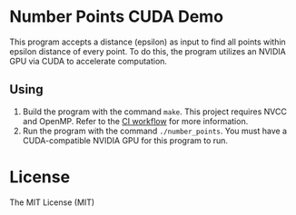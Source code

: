 # Number Points CUDA Demo

This program accepts a distance (epsilon) as input to find all
points within epsilon distance of every point. To do this, the
program utilizes an NVIDIA GPU via CUDA to accelerate
computation.

## Using

1. Build the program with the command `make`. This project
requires NVCC and OpenMP. Refer to the
[CI workflow](./.github/workflows/nvcc.yml) for more
information.
2. Run the program with the command `./number_points`. You must
have a CUDA-compatible NVIDIA GPU for this program to run.

# License

The MIT License (MIT)
